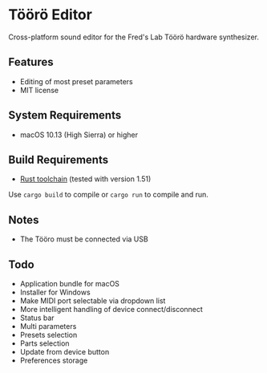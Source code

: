 # Töörö Editor

Cross-platform sound editor for the Fred's Lab Töörö hardware synthesizer.

## Features

- Editing of most preset parameters
- MIT license

## System Requirements

- macOS 10.13 (High Sierra) or higher

## Build Requirements

- [Rust toolchain](https://www.rust-lang.org/) (tested with version 1.51)

Use `cargo build` to compile or `cargo run` to compile and run.

## Notes

- The Tööro must be connected via USB

## Todo

- Application bundle for macOS
- Installer for Windows
- Make MIDI port selectable via dropdown list
- More intelligent handling of device connect/disconnect
- Status bar
- Multi parameters
- Presets selection
- Parts selection
- Update from device button
- Preferences storage
